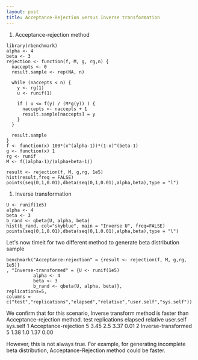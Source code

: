 ```yaml
---
layout: post
title: Acceptance-Rejection versus Inverse transformation
---
```

1. Acceptance-rejection method
```
library(rbenchmark)
alpha <- 4
beta <- 3
rejection <- function(f, M, g, rg,n) {
  naccepts <- 0
  result.sample <- rep(NA, n)
  
  while (naccepts < n) {
    y <- rg(1)
    u <- runif(1)
    
    if ( u <= f(y) / (M*g(y)) ) {
      naccepts <- naccepts + 1
      result.sample[naccepts] = y
    }
  }
  
  result.sample
}
f <- function(x) 100*(x^(alpha-1))*(1-x)^(beta-1)
g <- function(x) 1
rg <- runif
M <- f((alpha-1)/(alpha+beta-1))

result <- rejection(f, M, g,rg, 1e5)
hist(result,freq = FALSE)
points(seq(0,1,0.01),dbeta(seq(0,1,0.01),alpha,beta),type = "l")
```
1. Inverse transformation
```
U <- runif(1e5)
alpha <- 4
beta <- 3
b_rand <- qbeta(U, alpha, beta)
hist(b_rand, col="skyblue", main = "Inverse U", freq=FALSE)
points(seq(0,1,0.01),dbeta(seq(0,1,0.01),alpha,beta),type = "l")
```

Let's now timeit for two different method to generate beta distribution sample
```
benchmark("Acceptance-rejection" = {result <- rejection(f, M, g,rg, 1e5)}
, "Inverse-transformed" = {U <- runif(1e5)
          alpha <- 4
          beta <- 3
          b_rand <- qbeta(U, alpha, beta)}, 
replications=5,
columns = c("test","replications","elapsed","relative","user.self","sys.self"))
```

We confirm that for this scenario, Inverse transform method is faster than Acceptance-rejection method.
                  test replications elapsed relative user.self sys.self
1 Acceptance-rejection            5    3.45      2.5      3.37     0.01
2  Inverse-transformed            5    1.38      1.0      1.37     0.00

However, this is not always true.
For example, for generating incomplete beta distribution, Acceptance-Rejection method could be faster.
